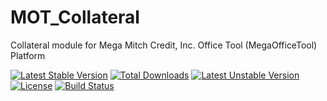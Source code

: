MOT_Collateral
==============

Collateral module for Mega Mitch Credit, Inc. Office Tool (MegaOfficeTool) Platform

[![Latest Stable Version](https://poser.pugx.org/codingmatters/mot-collateral/v/stable.svg)](https://packagist.org/packages/codingmatters/mot-collateral) [![Total Downloads](https://poser.pugx.org/codingmatters/mot-collateral/downloads.svg)](https://packagist.org/packages/codingmatters/mot-collateral) [![Latest Unstable Version](https://poser.pugx.org/codingmatters/mot-collateral/v/unstable.svg)](https://packagist.org/packages/codingmatters/mot-collateral) [![License](https://poser.pugx.org/codingmatters/mot-collateral/license.svg)](https://packagist.org/packages/codingmatters/mot-collateral) [![Build Status](https://travis-ci.org/CodingMatters/MOT_Collateral.svg)](https://travis-ci.org/CodingMatters/MOT_Collateral)

